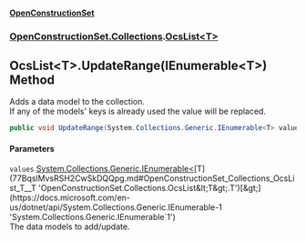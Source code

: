#### [OpenConstructionSet](index.md 'index')
### [OpenConstructionSet.Collections](index.md#OpenConstructionSet_Collections 'OpenConstructionSet.Collections').[OcsList&lt;T&gt;](77BqslMvsRSH2CwSkDQQpg.md 'OpenConstructionSet.Collections.OcsList&lt;T&gt;')
## OcsList&lt;T&gt;.UpdateRange(IEnumerable&lt;T&gt;) Method
Adds a data model to the collection.  
If any of the models' keys is already used the value will be replaced.  
```csharp
public void UpdateRange(System.Collections.Generic.IEnumerable<T> values);
```
#### Parameters
<a name='OpenConstructionSet_Collections_OcsList_T__UpdateRange(System_Collections_Generic_IEnumerable_T_)_values'></a>
`values` [System.Collections.Generic.IEnumerable&lt;](https://docs.microsoft.com/en-us/dotnet/api/System.Collections.Generic.IEnumerable-1 'System.Collections.Generic.IEnumerable`1')[T](77BqslMvsRSH2CwSkDQQpg.md#OpenConstructionSet_Collections_OcsList_T__T 'OpenConstructionSet.Collections.OcsList&lt;T&gt;.T')[&gt;](https://docs.microsoft.com/en-us/dotnet/api/System.Collections.Generic.IEnumerable-1 'System.Collections.Generic.IEnumerable`1')  
The data models to add/update.
  

